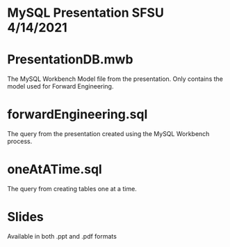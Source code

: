 # MySQL Presentation SFSU 4/14/2021

# PresentationDB.mwb
The MySQL Workbench Model file from the presentation. Only contains the model used for Forward Engineering.

# forwardEngineering.sql
The query from the presentation created using the MySQL Workbench process.

# oneAtATime.sql
The query from creating tables one at a time.

# Slides
Available in both .ppt and .pdf formats
